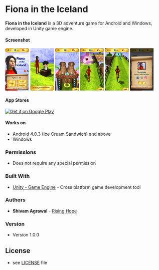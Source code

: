 Fiona in the Iceland
======
**Fiona in the Iceland** is a 3D adventure game for Android and Windows, developed in Unity game engine.

#### Screenshot

<img src="images/Screenshot_20170818-032526.png" width="15%"></img> 
<img src="images/Screenshot_20170818-032638.png" width="15%"></img> 
<img src="images/Screenshot_20170818-032713.png" width="15%"></img>
<img src="images/Screenshot_20170818-032915.png" width="15%"></img>
<img src="images/Screenshot_20170818-033154.png" width="15%"></img>
<img src="images/Screenshot_20170818-033237.png" width="15%"></img>

#### App Stores
<!-- edit this image location -->
[![Get it on Google Play](https://raw.github.com/repat/README-template/master/googleplay.png)](https://play.google.com/store/apps/details?id=com.tree.rh.fiona)

#### Works on
* Android 4.0.3 (Ice Cream Sandwich) and above
* Windows

### Permissions
* Does not require any special permission

### Built With

* [Unity - Game Engine](https://unity3d.com/) - Cross platform game development tool

### Authors

* **Shivam Agrawal** - [Rising Hope](http://risinghopeapps.weebly.com/)

### Version 
* Version 1.0.0

## License 
* see [LICENSE](/LICENSE) file
